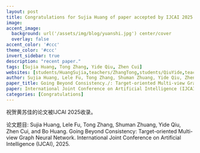 ```yaml
---
layout: post
title: Congratulations for Sujia Huang of paper accepted by IJCAI 2025!
image:
accent_image:
  background: url('/assets/img/blog/yuanshi.jpg') center/cover
  overlay: false
accent_color: '#ccc'
theme_color: '#ccc'
invert_sidebar: true
description: "recent paper."
tags: [Sujia Huang, Tong Zhang, Yide Qiu, Zhen Cui]
websites: [students/HuangSujia,teachers/ZhangTong,students/QiuYide,teachers/CuiZhen]
author: Sujia Huang, Lele Fu, Tong Zhang, Shuman Zhuang, Yide Qiu, Zhen Cui, Bo Huang.
paper_title: Going Beyond Consistency./: Target-oriented Multi-view Graph Neural Network.
paper: International Joint Conference on Artificial Intelligence (IJCAI), 2025. 
categories: [Congratulations]
---
```


祝贺黄苏佳的论文被IJCAI 2025收录。

论文题目: Sujia Huang, Lele Fu, Tong Zhang, Shuman Zhuang, Yide Qiu, Zhen Cui, and Bo Huang. Going Beyond Consistency: Target-oriented Multi-view Graph Neural Network. International Joint Conference on Artificial Intelligence (IJCAI), 2025. 
